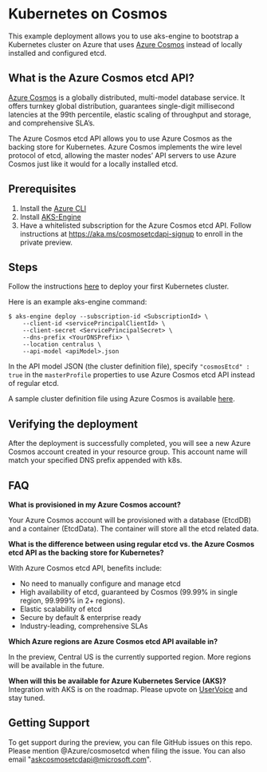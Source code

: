 # Kubernetes on Cosmos
This example deployment allows you to use aks-engine to bootstrap a Kubernetes cluster on Azure that uses [Azure Cosmos](https://azure.microsoft.com/services/cosmos-db/) instead of locally installed and configured etcd.

## What is the Azure Cosmos etcd API?
[Azure Cosmos](https://azure.microsoft.com/services/cosmos-db/) is a globally distributed, multi-model database service. It offers turnkey global distribution, guarantees single-digit millisecond latencies at the 99th percentile, elastic scaling of throughput and storage, and comprehensive SLA’s.

The Azure Cosmos etcd API allows you to use Azure Cosmos as the backing store for Kubernetes. Azure Cosmos implements the wire level protocol of etcd, allowing the master nodes’ API servers to use Azure Cosmos just like it would for a locally installed etcd. 

## Prerequisites 
1.	Install the [Azure CLI](https://docs.microsoft.com/cli/azure/install-azure-cli?view=azure-cli-latest)
2.	Install [AKS-Engine](https://github.com/Azure/aks-engine/blob/master/docs/tutorials/quickstart.md)
3.	Have a whitelisted subscription for the Azure Cosmos etcd API. Follow instructions at https://aka.ms/cosmosetcdapi-signup to enroll in the private preview. 

## Steps
Follow the instructions [here](https://github.com/Azure/aks-engine/blob/master/docs/tutorials/quickstart.md#deploy-your-first-cluster) to deploy your first Kubernetes cluster. 

Here is an example aks-engine command: 

```console
$ aks-engine deploy --subscription-id <SubscriptionId> \
    --client-id <servicePrincipalClientId> \
    --client-secret <ServicePrincipalSecret> \
    --dns-prefix <YourDNSPrefix> \
    --location centralus \
    --api-model <apiModel>.json
```

In the API model JSON (the cluster definition file), specify ```"cosmosEtcd" : true``` in the ```masterProfile``` properties to use Azure Cosmos etcd API instead of regular etcd. 

A sample cluster definition file using Azure Cosmos is available [here](https://github.com/Azure/aks-engine/blob/master/examples/cosmos-etcd/kubernetes-3-masters-cosmos.json).

## Verifying the deployment
After the deployment is successfully completed, you will see a new Azure Cosmos account created in your resource group. This account name will match your specified DNS prefix appended with k8s. 

## FAQ

**What is provisioned in my Azure Cosmos account?**

Your Azure Cosmos account will be provisioned with a database (EtcdDB) and a container (EtcdData). The container will store all the etcd related data.

**What is the difference between using regular etcd vs. the Azure Cosmos etcd API as the backing store for Kubernetes?**

With Azure Cosmos etcd API, benefits include:
* No need to manually configure and manage etcd
* High availability of etcd, guaranteed by Cosmos (99.99% in single region, 99.999% in 2+ regions). 
* Elastic scalability of etcd
* Secure by default & enterprise ready
* Industry-leading, comprehensive SLAs

**Which Azure regions are Azure Cosmos etcd API available in?**

In the preview, Central US is the currently supported region. More regions will be available in the future. 

**When will this be available for Azure Kubernetes Service (AKS)?**
Integration with AKS is on the roadmap. Please upvote on [UserVoice](https://feedback.azure.com/forums/914020-azure-kubernetes-service-aks) and stay tuned.  

## Getting Support
To get support during the preview, you can file GitHub issues on this repo. Please mention @Azure/cosmosetcd when filing the issue. You can also email "askcosmosetcdapi@microsoft.com".
